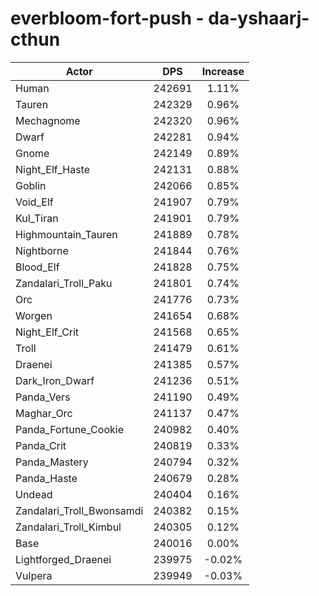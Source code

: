 # everbloom-fort-push - da-yshaarj-cthun
| Actor | DPS | Increase |
|---|:---:|:---:|
|Human|242691|1.11%|
|Tauren|242329|0.96%|
|Mechagnome|242320|0.96%|
|Dwarf|242281|0.94%|
|Gnome|242149|0.89%|
|Night_Elf_Haste|242131|0.88%|
|Goblin|242066|0.85%|
|Void_Elf|241907|0.79%|
|Kul_Tiran|241901|0.79%|
|Highmountain_Tauren|241889|0.78%|
|Nightborne|241844|0.76%|
|Blood_Elf|241828|0.75%|
|Zandalari_Troll_Paku|241801|0.74%|
|Orc|241776|0.73%|
|Worgen|241654|0.68%|
|Night_Elf_Crit|241568|0.65%|
|Troll|241479|0.61%|
|Draenei|241385|0.57%|
|Dark_Iron_Dwarf|241236|0.51%|
|Panda_Vers|241190|0.49%|
|Maghar_Orc|241137|0.47%|
|Panda_Fortune_Cookie|240982|0.40%|
|Panda_Crit|240819|0.33%|
|Panda_Mastery|240794|0.32%|
|Panda_Haste|240679|0.28%|
|Undead|240404|0.16%|
|Zandalari_Troll_Bwonsamdi|240382|0.15%|
|Zandalari_Troll_Kimbul|240305|0.12%|
|Base|240016|0.00%|
|Lightforged_Draenei|239975|-0.02%|
|Vulpera|239949|-0.03%|
